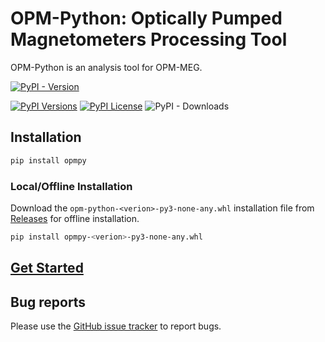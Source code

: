 # OPM-Python: Optically Pumped Magnetometers Processing Tool
OPM-Python is an analysis tool for OPM-MEG.


[![PyPI - Version](https://img.shields.io/pypi/v/opm?color)](https://badge.fury.io/opm-python)

[//]: # ([![Documentation]&#40;https://readthedocs.org/projects/opm-python/badge/?version=latest&#41;]&#40;https://opm-python.readthedocs.io/&#41;)
[![PyPI Versions](https://img.shields.io/pypi/pyversions/opmqc.svg?color)](https://pypi.python.org/pypi/opm-python?color=deepgreen)
[![PyPI License](https://img.shields.io/pypi/l/opmqc.svg?color)](LICENSCE.md)
![PyPI - Downloads](https://img.shields.io/pypi/dm/opmpy)

## Installation
```bash
pip install opmpy
```

### Local/Offline Installation
Download the `opm-python-<verion>-py3-none-any.whl` installation file from [Releases](https://github.com/LiaoPan/opm-python/releases) for offline installation.
```bash
pip install opmpy-<verion>-py3-none-any.whl
```

## [Get Started](https://opm-python.readthedocs.io/en/latest/)

## Bug reports
Please use the [GitHub issue tracker](https://github.com/LiaoPan/opm-python/issues) to report bugs.

